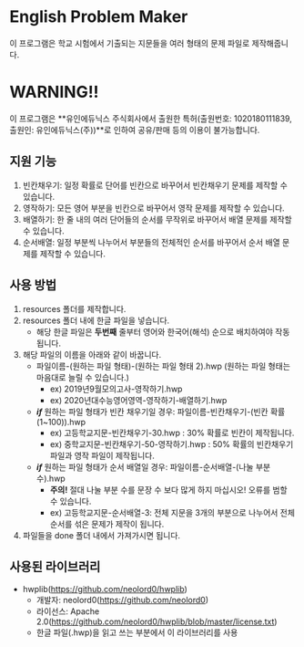 # English Problem Maker

이 프로그램은 학교 시험에서 기출되는 지문들을 여러 형태의 문제 파일로 제작해줍니다.

# WARNING!!

이 프로그램은 **유인에듀닉스 주식회사에서 출원한 특허(출원번호: 1020180111839, 출원인: 유인에듀닉스(주))**로 인하여 공유/판매 등의 이용이 불가능합니다.

## 지원 기능

1. 빈칸채우기: 일정 확률로 단어를 빈칸으로 바꾸어서 빈칸채우기 문제를 제작할 수 있습니다.
2. 영작하기: 모든 영어 부분을 빈칸으로 바꾸어서 영작 문제를 제작할 수 있습니다.
3. 배열하기: 한 줄 내의 여러 단어들의 순서를 무작위로 바꾸어서 배열 문제를 제작할 수 있습니다.
4. 순서배열: 일정 부분씩 나누어서 부분들의 전체적인 순서를 바꾸어서 순서 배열 문제를 제작할 수 있습니다.

## 사용 방법

1. resources 폴더를 제작합니다.
2. resources 폴더 내에 한글 파일을 넣습니다.
   - 해당 한글 파일은 **두번째** 줄부터 영어와 한국어(해석) 순으로 배치하여야 작동됩니다.
3. 해당 파일의 이름을 아래와 같이 바꿉니다.
   - 파일이름-(원하는 파일 형태)-(원하는 파일 형태 2).hwp (원하는 파일 형태는 마음대로 늘릴 수 있습니다.)
     - ex) 2019년9월모의고사-영작하기.hwp
     - ex) 2020년대수능영어영역-영작하기-배열하기.hwp
   - **_if_** 원하는 파일 형태가 빈칸 채우기일 경우: 파일이름-빈칸채우기-(빈칸 확률(1~100)).hwp
     - ex) 고등학교지문-빈칸채우기-30.hwp : 30% 확률로 빈칸이 제작됩니다.
     - ex) 중학교지문-빈칸채우기-50-영작하기.hwp : 50% 확률의 빈칸채우기 파일과 영작 파일이 제작됩니다.
   - **_if_** 원하는 파일 형태가 순서 배열일 경우: 파일이름-순서배열-(나눌 부분 수).hwp
     - **주의!** 절대 나눌 부분 수를 문장 수 보다 많게 하지 마십시오! 오류를 범할 수 있습니다.
     - ex) 고등학교지문-순서배열-3: 전체 지문을 3개의 부분으로 나누어서 전체 순서를 섞은 문제가 제작이 됩니다.
4. 파일들을 done 폴더 내에서 가져가시면 됩니다.

## 사용된 라이브러리

- hwplib(https://github.com/neolord0/hwplib)
  - 개발자: neolord0(https://github.com/neolord0)
  - 라이선스: Apache 2.0(https://github.com/neolord0/hwplib/blob/master/license.txt)
  - 한글 파일(.hwp)을 읽고 쓰는 부분에서 이 라이브러리를 사용
